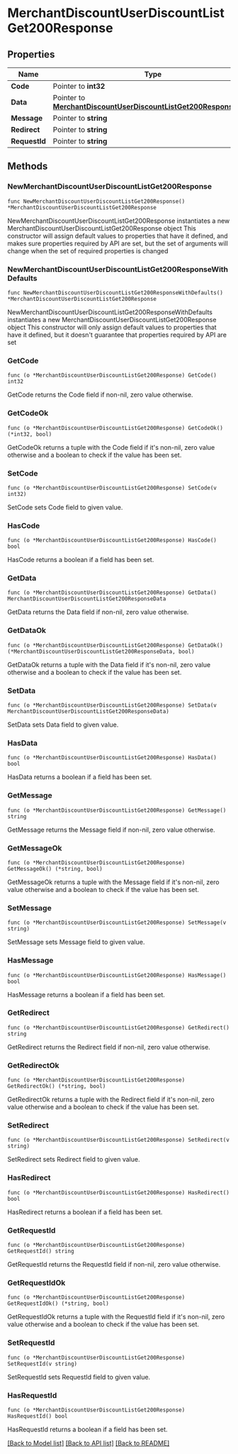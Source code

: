 # MerchantDiscountUserDiscountListGet200Response

## Properties

Name | Type | Description | Notes
------------ | ------------- | ------------- | -------------
**Code** | Pointer to **int32** |  | [optional] 
**Data** | Pointer to [**MerchantDiscountUserDiscountListGet200ResponseData**](MerchantDiscountUserDiscountListGet200ResponseData.md) |  | [optional] 
**Message** | Pointer to **string** |  | [optional] 
**Redirect** | Pointer to **string** |  | [optional] 
**RequestId** | Pointer to **string** |  | [optional] 

## Methods

### NewMerchantDiscountUserDiscountListGet200Response

`func NewMerchantDiscountUserDiscountListGet200Response() *MerchantDiscountUserDiscountListGet200Response`

NewMerchantDiscountUserDiscountListGet200Response instantiates a new MerchantDiscountUserDiscountListGet200Response object
This constructor will assign default values to properties that have it defined,
and makes sure properties required by API are set, but the set of arguments
will change when the set of required properties is changed

### NewMerchantDiscountUserDiscountListGet200ResponseWithDefaults

`func NewMerchantDiscountUserDiscountListGet200ResponseWithDefaults() *MerchantDiscountUserDiscountListGet200Response`

NewMerchantDiscountUserDiscountListGet200ResponseWithDefaults instantiates a new MerchantDiscountUserDiscountListGet200Response object
This constructor will only assign default values to properties that have it defined,
but it doesn't guarantee that properties required by API are set

### GetCode

`func (o *MerchantDiscountUserDiscountListGet200Response) GetCode() int32`

GetCode returns the Code field if non-nil, zero value otherwise.

### GetCodeOk

`func (o *MerchantDiscountUserDiscountListGet200Response) GetCodeOk() (*int32, bool)`

GetCodeOk returns a tuple with the Code field if it's non-nil, zero value otherwise
and a boolean to check if the value has been set.

### SetCode

`func (o *MerchantDiscountUserDiscountListGet200Response) SetCode(v int32)`

SetCode sets Code field to given value.

### HasCode

`func (o *MerchantDiscountUserDiscountListGet200Response) HasCode() bool`

HasCode returns a boolean if a field has been set.

### GetData

`func (o *MerchantDiscountUserDiscountListGet200Response) GetData() MerchantDiscountUserDiscountListGet200ResponseData`

GetData returns the Data field if non-nil, zero value otherwise.

### GetDataOk

`func (o *MerchantDiscountUserDiscountListGet200Response) GetDataOk() (*MerchantDiscountUserDiscountListGet200ResponseData, bool)`

GetDataOk returns a tuple with the Data field if it's non-nil, zero value otherwise
and a boolean to check if the value has been set.

### SetData

`func (o *MerchantDiscountUserDiscountListGet200Response) SetData(v MerchantDiscountUserDiscountListGet200ResponseData)`

SetData sets Data field to given value.

### HasData

`func (o *MerchantDiscountUserDiscountListGet200Response) HasData() bool`

HasData returns a boolean if a field has been set.

### GetMessage

`func (o *MerchantDiscountUserDiscountListGet200Response) GetMessage() string`

GetMessage returns the Message field if non-nil, zero value otherwise.

### GetMessageOk

`func (o *MerchantDiscountUserDiscountListGet200Response) GetMessageOk() (*string, bool)`

GetMessageOk returns a tuple with the Message field if it's non-nil, zero value otherwise
and a boolean to check if the value has been set.

### SetMessage

`func (o *MerchantDiscountUserDiscountListGet200Response) SetMessage(v string)`

SetMessage sets Message field to given value.

### HasMessage

`func (o *MerchantDiscountUserDiscountListGet200Response) HasMessage() bool`

HasMessage returns a boolean if a field has been set.

### GetRedirect

`func (o *MerchantDiscountUserDiscountListGet200Response) GetRedirect() string`

GetRedirect returns the Redirect field if non-nil, zero value otherwise.

### GetRedirectOk

`func (o *MerchantDiscountUserDiscountListGet200Response) GetRedirectOk() (*string, bool)`

GetRedirectOk returns a tuple with the Redirect field if it's non-nil, zero value otherwise
and a boolean to check if the value has been set.

### SetRedirect

`func (o *MerchantDiscountUserDiscountListGet200Response) SetRedirect(v string)`

SetRedirect sets Redirect field to given value.

### HasRedirect

`func (o *MerchantDiscountUserDiscountListGet200Response) HasRedirect() bool`

HasRedirect returns a boolean if a field has been set.

### GetRequestId

`func (o *MerchantDiscountUserDiscountListGet200Response) GetRequestId() string`

GetRequestId returns the RequestId field if non-nil, zero value otherwise.

### GetRequestIdOk

`func (o *MerchantDiscountUserDiscountListGet200Response) GetRequestIdOk() (*string, bool)`

GetRequestIdOk returns a tuple with the RequestId field if it's non-nil, zero value otherwise
and a boolean to check if the value has been set.

### SetRequestId

`func (o *MerchantDiscountUserDiscountListGet200Response) SetRequestId(v string)`

SetRequestId sets RequestId field to given value.

### HasRequestId

`func (o *MerchantDiscountUserDiscountListGet200Response) HasRequestId() bool`

HasRequestId returns a boolean if a field has been set.


[[Back to Model list]](../README.md#documentation-for-models) [[Back to API list]](../README.md#documentation-for-api-endpoints) [[Back to README]](../README.md)


